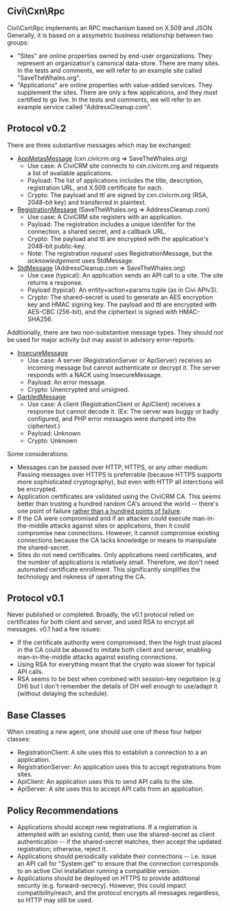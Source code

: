 Civi\Cxn\Rpc
------------

Civi\Cxn\Rpc implements an RPC mechanism based on X.509 and JSON.
Generally, it is based on a assymetric business relationship between two
groups:

 * "Sites" are online properties owned by end-user organizations. They
   represent an organization's canonical data-store.  There are many sites.
   In the tests and comments, we will refer to an example site
   called "SaveTheWhales.org".
 * "Applications" are online properties with value-added services. They
   supplement the sites.  There are only a few applications, and they must
   certified to go live.  In the tests and comments, we will refer to an
   example service called "AddressCleanup.com".

Protocol v0.2
-------------

There are three substantive messages which may be exchanged:

 * [AppMetasMessage](src/Message/AppMetasMessage.php) (cxn.civicrm.org => SaveTheWhales.org)
   * Use case: A CiviCRM site connects to cxn.civicrm.org and requests a list of available applications.
   * Payload: The list of applications includes the title, description, registration URL, and X.509 certificate for each.
   * Crypto: The payload and ttl are signed by cxn.civicrm.org (RSA, 2048-bit key) and transferred in plaintext.
 * [RegistrationMessage](src/Message/RegistrationMessage.php) (SaveTheWhales.org => AddressCleanup.com)
   * Use case: A CiviCRM site registers with an application.
   * Payload: The registration includes a unique identifer for the connection, a shared secret, and a callback URL.
   * Crypto: The payload and ttl are encrypted with the application's 2048-bit public-key.
   * Note: The registration *request* uses RegistrationMessage, but the *acknowledgement* uses StdMessage.
 * [StdMessage](src/Message/StdMessage.php) (AddressCleanup.com => SaveTheWhales.org)
   * Use case (typical): An application sends an API call to a site. The site returns a response.
   * Payload (typical): An entity+action+params tuple (as in Civi APIv3).
   * Crypto: The shared-secret is used to generate an AES encryption key and HMAC signing key. The payload and ttl are encrypted with AES-CBC (256-bit), and the ciphertext is signed with HMAC-SHA256.

Additionally, there are two non-substantive message types. They should *not* be used for major activity but may assist in advisory error-reports:

 * [InsecureMessage](src/Message/InsecureMessage.php)
   * Use case: A server (RegistrationServer or ApiServer) receives an incoming message but cannot authenticate or decrypt it. The server responds with a NACK using InsecureMessage.
   * Payload: An error message.
   * Crypto: Unencrypted and unsigned.
 * [GarbledMessage](src/Message/GarbledMessage.php)
   * Use case: A client (RegistrationClient or ApiClient) receives a response but cannot decode it. (Ex: The server was buggy or badly configured, and PHP error messages were dumped into the ciphertext.)
   * Payload: Unknown
   * Crypto: Unknown

Some considerations:

 * Messages can be passed over HTTP, HTTPS, or any other medium. Passing messages over HTTPS is preferrable (because HTTPS supports more sophisticated cryptography), but even with HTTP all interctions will be encrypted.
 * Application certificates are validated using the CiviCRM CA. This seems better than trusting a hundred random CA's around the world -- there's one point of failure [rather than a hundred points of failure](http://googleonlinesecurity.blogspot.com/2015/03/maintaining-digital-certificate-security.html).
 * If the CA were compromised and if an attacker could execute man-in-the-middle attacks against sites or applications, then it could compromise new connections. However, it cannot compromise existing connections because the CA lacks knowledge or means to manipulate the shared-secret.
 * Sites do not need certificates. Only applications need certificates, and the number of applications is relatively small. Therefore, we don't need automated certificate enrollment. This significantly simplifies the technology and riskness of operating the CA.

Protocol v0.1
-------------

Never published or completed. Broadly, the v0.1 protocol relied on certificates for both client and server, and used RSA to encrypt all messages. v0.1 had a few issues:

 * If the certificate authority were compromised, then the high trust placed in the CA could be abused to imitate both client and server, enabling man-in-the-middle attacks against existing connections.
 * Using RSA for everything meant that the crypto was slower for typical API calls.
 * RSA seems to be best when combined with session-key negotiaion (e.g DH) but I don't remember the details of DH well enough to use/adapt it (without delaying the schedule).

Base Classes
------------

When creating a new agent, one should use one of these four helper classes:

 * RegistrationClient: A site uses this to establish a connection to a
   an application.
 * RegistrationServer: An application uses this to accept registrations
   from sites.
 * ApiClient: An application uses this to send API calls to the site.
 * ApiServer: A site uses this to accept API calls from an application.

Policy Recommendations
----------------------

 * Applications should accept new registrations. If a registration is
   attempted with an existing cxnId, then use the shared-secret as
   client authentication -- if the shared-secret matches, then
   accept the updated registration; otherwise, reject it.
 * Applications should periodically validate their connections --
   i.e. issue an API call for "System.get" to ensure that the
   connection corresponds to an active Civi installation running
   a compatible version.
 * Applications should be deployed on HTTPS to provide additional
   security (e.g. forward-secrecy). However, this could impact
   compatibility/reach, and the protocol encrypts all messages
   regardless, so HTTP may still be used.

